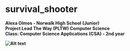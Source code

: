 # survival_shooter <br>
<b> Alexa Olmos - 
<b> Norwalk High School (Junior)<br>
<b> Project Lead The Way (PLTW) Computer Science</b><br>
<b> Class:</b> Computer Science Applications (CSA) - 2nd year <br>

![Alt text](https://github.com/hobbitlvr69/survival_shooter/blob/master/screenshots/first.png "scene")
